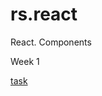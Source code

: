 # rs.react
React. Components

Week 1

[task](https://github.com/rolling-scopes-school/tasks/tree/master/react/modules/module01)
